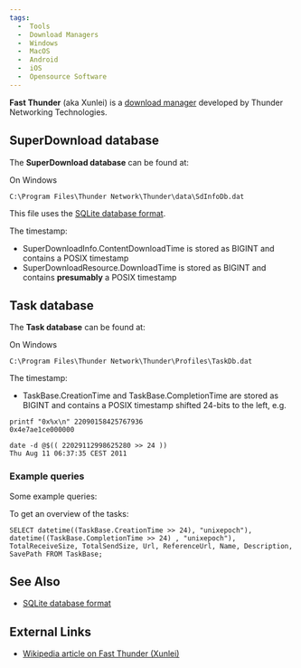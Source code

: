 ```yaml
---
tags:
  -  Tools
  -  Download Managers
  -  Windows
  -  MacOS
  -  Android
  -  iOS
  -  Opensource Software
---
```

**Fast Thunder** (aka Xunlei) is a [download
manager](download_manager.md) developed by Thunder Networking
Technologies.

## SuperDownload database

The **SuperDownload database** can be found at:

On Windows

    C:\Program Files\Thunder Network\Thunder\data\SdInfoDb.dat

This file uses the [SQLite database
format](sqlite_database_format.md).

The timestamp:

- SuperDownloadInfo.ContentDownloadTime is stored as BIGINT and contains
  a POSIX timestamp
- SuperDownloadResource.DownloadTime is stored as BIGINT and contains
  **presumably** a POSIX timestamp

## Task database

The **Task database** can be found at:

On Windows

    C:\Program Files\Thunder Network\Thunder\Profiles\TaskDb.dat

The timestamp:

- TaskBase.CreationTime and TaskBase.CompletionTime are stored as BIGINT
  and contains a POSIX timestamp shifted 24-bits to the left, e.g.

<!-- -->

    printf "0x%x\n" 22090158425767936
    0x4e7ae1ce000000

    date -d @$(( 22029112998625280 >> 24 ))
    Thu Aug 11 06:37:35 CEST 2011

### Example queries

Some example queries:

To get an overview of the tasks:

    SELECT datetime((TaskBase.CreationTime >> 24), "unixepoch"), datetime((TaskBase.CompletionTime >> 24) , "unixepoch"), TotalReceiveSize, TotalSendSize, Url, ReferenceUrl, Name, Description, SavePath FROM TaskBase;

## See Also

- [SQLite database format](sqlite_database_format.md)

## External Links

- [Wikipedia article on Fast Thunder
  (Xunlei)](http://en.wikipedia.org/wiki/Xunlei)
